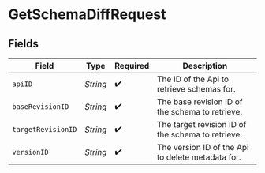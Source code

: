 # GetSchemaDiffRequest


## Fields

| Field                                             | Type                                              | Required                                          | Description                                       |
| ------------------------------------------------- | ------------------------------------------------- | ------------------------------------------------- | ------------------------------------------------- |
| `apiID`                                           | *String*                                          | :heavy_check_mark:                                | The ID of the Api to retrieve schemas for.        |
| `baseRevisionID`                                  | *String*                                          | :heavy_check_mark:                                | The base revision ID of the schema to retrieve.   |
| `targetRevisionID`                                | *String*                                          | :heavy_check_mark:                                | The target revision ID of the schema to retrieve. |
| `versionID`                                       | *String*                                          | :heavy_check_mark:                                | The version ID of the Api to delete metadata for. |
